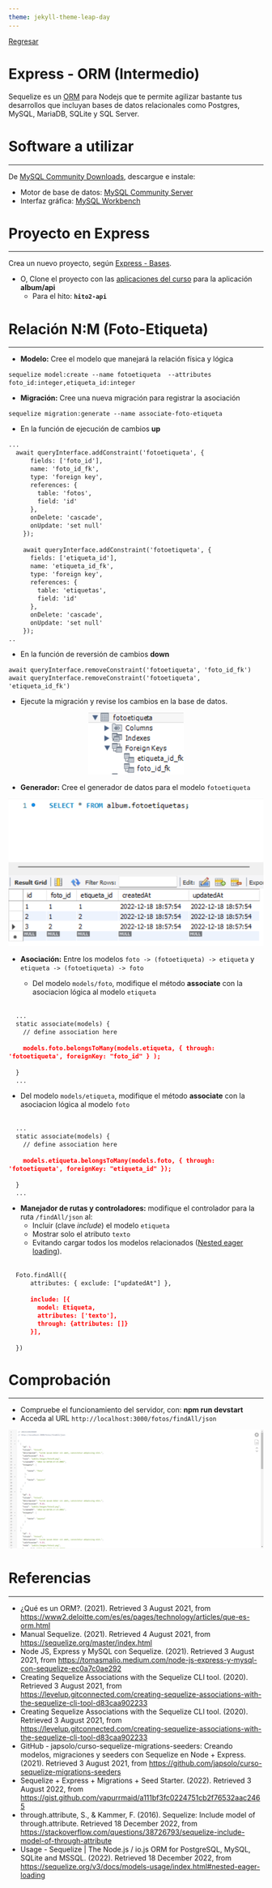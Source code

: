 ```yaml
---
theme: jekyll-theme-leap-day
---
```


[Regresar](/DAWM/)

Express - ORM (Intermedio)
==========================================

Sequelize es un [ORM](https://www2.deloitte.com/es/es/pages/technology/articles/que-es-orm.html) para Nodejs que te permite agilizar bastante tus desarrollos que incluyan bases de datos relacionales como Postgres, MySQL, MariaDB, SQLite y SQL Server.


Software a utilizar
===================
* * *

De [MySQL Community Downloads](https://dev.mysql.com/downloads/), descargue e instale:
* Motor de base de datos: [MySQL Community Server](https://dev.mysql.com/downloads/mysql/)
* Interfaz gráfica: [MySQL Workbench](https://dev.mysql.com/downloads/workbench/)


Proyecto en Express
===================

* * *

Crea un nuevo proyecto, según [Express - Bases](https://dawfiec.github.io/DAWM/tutoriales/express_bases.html).

* O, Clone el proyecto con las [aplicaciones del curso](https://github.com/DAWFIEC/DAWM-apps) para la aplicación **album/api**
    - Para el hito: **`hito2-api`**

Relación N:M (Foto-Etiqueta)
============================

* * *

* **Modelo:** Cree el modelo que manejará la relación física y lógica

```
sequelize model:create --name fotoetiqueta  --attributes foto_id:integer,etiqueta_id:integer
```

* **Migración:** Cree una nueva migración para registrar la asociación

```
sequelize migration:generate --name associate-foto-etiqueta
```

  + En la función de ejecución de cambios **up**

```
...
  await queryInterface.addConstraint('fotoetiqueta', {
      fields: ['foto_id'],
      name: 'foto_id_fk',
      type: 'foreign key',
      references: {
        table: 'fotos',
        field: 'id'
      },
      onDelete: 'cascade',
      onUpdate: 'set null'
    });

    await queryInterface.addConstraint('fotoetiqueta', {
      fields: ['etiqueta_id'],
      name: 'etiqueta_id_fk',
      type: 'foreign key',
      references: {
        table: 'etiquetas',
        field: 'id'
      },
      onDelete: 'cascade',
      onUpdate: 'set null'
    });
..
```

  + En la función de reversión de cambios **down**

```
await queryInterface.removeConstraint('fotoetiqueta', 'foto_id_fk')
await queryInterface.removeConstraint('fotoetiqueta', 'etiqueta_id_fk')
```

  + Ejecute la migración y revise los cambios en la base de datos.


<p align="center">
  <img src="imagenes/orm_fotos_etiquetas_migration.png">
</p>

* **Generador:** Cree el generador de datos para el modelo `fotoetiqueta`


<p align="center">
  <img src="imagenes/orm_fotos_etiquetas_seeding.png">
</p>


* **Asociación:** Entre los modelos `foto -> (fotoetiqueta) -> etiqueta` y `etiqueta -> (fotoetiqueta) -> foto`

  + Del modelo `models/foto`, modifique el método **associate** con la asociacion lógica al modelo `etiqueta` 

<pre><code>
  ...
  static associate(models) {
    // define association here
    <b style="color:red">
    models.foto.belongsToMany(models.etiqueta, { through: 'fotoetiqueta', foreignKey: "foto_id" } );
    </b>
  }
  ...
</code></pre>

  + Del modelo `models/etiqueta`, modifique el método **associate** con la asociacion lógica al modelo `foto` 

<pre><code>
  ...
  static associate(models) {
    // define association here
    <b style="color:red">
    models.etiqueta.belongsToMany(models.foto, { through: 'fotoetiqueta', foreignKey: "etiqueta_id" });
    </b>
  }
  ...
</code></pre>


* **Manejador de rutas y controladores:** modifique el controlador para la ruta `/findAll/json` al:
  + Incluir (clave _include_) el modelo `etiqueta` 
  + Mostrar solo el atributo `texto`
  + Evitando cargar todos los modelos relacionados ([Nested eager loading](https://sequelize.org/v3/docs/models-usage/index.html#nested-eager-loading)).

<pre><code>
  Foto.findAll({  
      attributes: { exclude: ["updatedAt"] },
      <b style="color:red">
      include: [{
        model: Etiqueta,
        attributes: ['texto'],
        through: {attributes: []}
      }],
      </b>
  }) 
</code></pre>


Comprobación
============
* * *

* Compruebe el funcionamiento del servidor, con: **npm run devstart**
* Acceda al URL `http://localhost:3000/fotos/findAll/json` 

<p align="center">
  <img src="imagenes/orm_fotos_etiquetas_json.png">
</p>




Referencias 
===========

* * *

* ¿Qué es un ORM?. (2021). Retrieved 3 August 2021, from https://www2.deloitte.com/es/es/pages/technology/articles/que-es-orm.html 
* Manual Sequelize. (2021). Retrieved 4 August 2021, from https://sequelize.org/master/index.html 
* Node JS, Express y MySQL con Sequelize. (2021). Retrieved 3 August 2021, from https://tomasmalio.medium.com/node-js-express-y-mysql-con-sequelize-ec0a7c0ae292 
* Creating Sequelize Associations with the Sequelize CLI tool. (2020). Retrieved 3 August 2021, from https://levelup.gitconnected.com/creating-sequelize-associations-with-the-sequelize-cli-tool-d83caa902233 
* Creating Sequelize Associations with the Sequelize CLI tool. (2020). Retrieved 3 August 2021, from https://levelup.gitconnected.com/creating-sequelize-associations-with-the-sequelize-cli-tool-d83caa902233 
* GitHub - japsolo/curso-sequelize-migrations-seeders: Creando modelos, migraciones y seeders con Sequelize en Node + Express. (2021). Retrieved 3 August 2021, from https://github.com/japsolo/curso-sequelize-migrations-seeders
* Sequelize + Express + Migrations + Seed Starter. (2022). Retrieved 3 August 2022, from https://gist.github.com/vapurrmaid/a111bf3fc0224751cb2f76532aac2465
* through.attribute, S., & Kammer, F. (2016). Sequelize: Include model of through.attribute. Retrieved 18 December 2022, from https://stackoverflow.com/questions/38726793/sequelize-include-model-of-through-attribute
* Usage - Sequelize | The Node.js / io.js ORM for PostgreSQL, MySQL, SQLite and MSSQL. (2022). Retrieved 18 December 2022, from https://sequelize.org/v3/docs/models-usage/index.html#nested-eager-loading